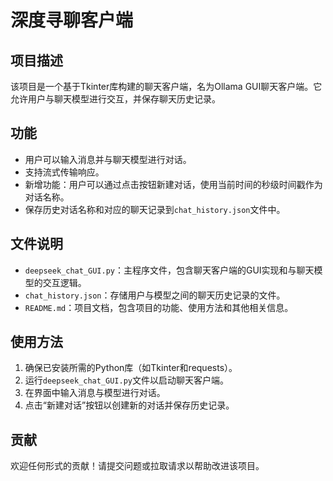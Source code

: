 # 深度寻聊客户端

## 项目描述

该项目是一个基于Tkinter库构建的聊天客户端，名为Ollama GUI聊天客户端。它允许用户与聊天模型进行交互，并保存聊天历史记录。

## 功能

- 用户可以输入消息并与聊天模型进行对话。
- 支持流式传输响应。
- 新增功能：用户可以通过点击按钮新建对话，使用当前时间的秒级时间戳作为对话名称。
- 保存历史对话名称和对应的聊天记录到`chat_history.json`文件中。

## 文件说明

- `deepseek_chat_GUI.py`：主程序文件，包含聊天客户端的GUI实现和与聊天模型的交互逻辑。
- `chat_history.json`：存储用户与模型之间的聊天历史记录的文件。
- `README.md`：项目文档，包含项目的功能、使用方法和其他相关信息。

## 使用方法

1. 确保已安装所需的Python库（如Tkinter和requests）。
2. 运行`deepseek_chat_GUI.py`文件以启动聊天客户端。
3. 在界面中输入消息与模型进行对话。
4. 点击“新建对话”按钮以创建新的对话并保存历史记录。

## 贡献

欢迎任何形式的贡献！请提交问题或拉取请求以帮助改进该项目。
